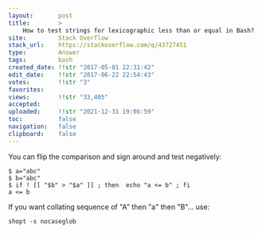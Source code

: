 ```yaml
---
layout:       post
title:        >
    How to test strings for lexicographic less than or equal in Bash?
site:         Stack Overflow
stack_url:    https://stackoverflow.com/q/43727451
type:         Answer
tags:         bash
created_date: !!str "2017-05-01 22:31:42"
edit_date:    !!str "2017-06-22 22:54:43"
votes:        !!str "3"
favorites:    
views:        !!str "33,405"
accepted:     
uploaded:     !!str "2021-12-31 19:06:59"
toc:          false
navigation:   false
clipboard:    false
---
```


You can flip the comparison and sign around and test negatively:

``` 
$ a="abc"
$ b="abc"
$ if ! [[ "$b" > "$a" ]] ; then  echo "a <= b" ; fi
a <= b

```

If you want collating sequence of "A" then "a" then "B"... use:

``` 
shopt -s nocaseglob

```
